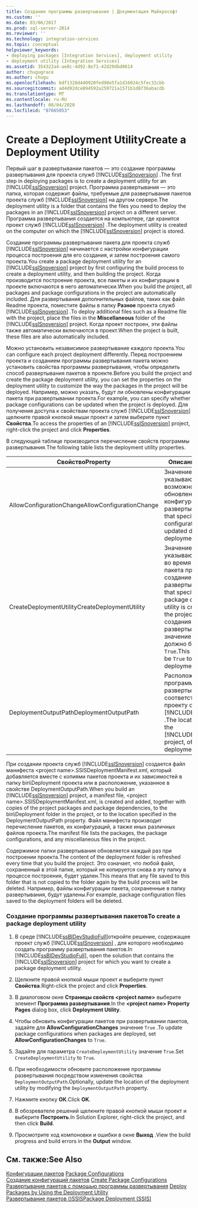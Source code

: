 ```yaml
---
title: Создание программы развертывания | Документация Майкрософт
ms.custom: ''
ms.date: 03/06/2017
ms.prod: sql-server-2014
ms.reviewer: ''
ms.technology: integration-services
ms.topic: conceptual
helpviewer_keywords:
- deploying packages [Integration Services], deployment utility
- deployment utility [Integration Services]
ms.assetid: 354322a4-ae8c-4d92-8e71-42d29dbd0614
author: chugugrace
ms.author: chugu
ms.openlocfilehash: bdf1328d440920fed98e5fa1d16024c5fec32cbb
ms.sourcegitcommit: ad4d92dce894592a259721a1571b1d8736abacdb
ms.translationtype: MT
ms.contentlocale: ru-RU
ms.lasthandoff: 08/04/2020
ms.locfileid: "87665053"
---
```

# <a name="create-a-deployment-utility"></a><span data-ttu-id="ac119-102">Create a Deployment Utility</span><span class="sxs-lookup"><span data-stu-id="ac119-102">Create a Deployment Utility</span></span>
  <span data-ttu-id="ac119-103">Первый шаг в развертывании пакетов — это создание программы развертывания для проекта служб [!INCLUDE[ssISnoversion](../includes/ssisnoversion-md.md)] .</span><span class="sxs-lookup"><span data-stu-id="ac119-103">The first step in deploying packages is to create a deployment utility for an [!INCLUDE[ssISnoversion](../includes/ssisnoversion-md.md)] project.</span></span> <span data-ttu-id="ac119-104">Программа развертывания — это папка, которая содержит файлы, требуемые для развертывания пакетов проекта служб [!INCLUDE[ssISnoversion](../includes/ssisnoversion-md.md)] на другом сервере.</span><span class="sxs-lookup"><span data-stu-id="ac119-104">The deployment utility is a folder that contains the files you need to deploy the packages in an [!INCLUDE[ssISnoversion](../includes/ssisnoversion-md.md)] project on a different server.</span></span> <span data-ttu-id="ac119-105">Программа развертывания создается на компьютере, где хранится проект служб [!INCLUDE[ssISnoversion](../includes/ssisnoversion-md.md)] .</span><span class="sxs-lookup"><span data-stu-id="ac119-105">The deployment utility is created on the computer on which the [!INCLUDE[ssISnoversion](../includes/ssisnoversion-md.md)] project is stored.</span></span>  
  
 <span data-ttu-id="ac119-106">Создание программы развертывания пакета для проекта служб [!INCLUDE[ssISnoversion](../includes/ssisnoversion-md.md)] начинается с настройки конфигурации процесса построения для его создания, и затем построения самого проекта.</span><span class="sxs-lookup"><span data-stu-id="ac119-106">You create a package deployment utility for an [!INCLUDE[ssISnoversion](../includes/ssisnoversion-md.md)] project by first configuring the build process to create a deployment utility, and then building the project.</span></span> <span data-ttu-id="ac119-107">Когда производится построение проекта, все пакеты и их конфигурации в проекте включаются в него автоматически.</span><span class="sxs-lookup"><span data-stu-id="ac119-107">When you build the project, all packages and package configurations in the project are automatically included.</span></span> <span data-ttu-id="ac119-108">Для развертывания дополнительных файлов, таких как файл Readme проекта, поместите файлы в папку **Разное** проекта служб [!INCLUDE[ssISnoversion](../includes/ssisnoversion-md.md)] .</span><span class="sxs-lookup"><span data-stu-id="ac119-108">To deploy additional files such as a Readme file with the project, place the files in the **Miscellaneous** folder of the [!INCLUDE[ssISnoversion](../includes/ssisnoversion-md.md)] project.</span></span> <span data-ttu-id="ac119-109">Когда проект построен, эти файлы также автоматически включаются в проект.</span><span class="sxs-lookup"><span data-stu-id="ac119-109">When the project is built, these files are also automatically included.</span></span>  
  
 <span data-ttu-id="ac119-110">Можно установить независимое развертывание каждого проекта.</span><span class="sxs-lookup"><span data-stu-id="ac119-110">You can configure each project deployment differently.</span></span> <span data-ttu-id="ac119-111">Перед построением проекта и созданием программы развертывания пакета можно установить свойства программы развертывания, чтобы определить способ развертывания пакетов в проекте.</span><span class="sxs-lookup"><span data-stu-id="ac119-111">Before you build the project and create the package deployment utility, you can set the properties on the deployment utility to customize the way the packages in the project will be deployed.</span></span> <span data-ttu-id="ac119-112">Например, можно указать, будут ли обновлены конфигурации пакета при развертывании проекта.</span><span class="sxs-lookup"><span data-stu-id="ac119-112">For example, you can specify whether package configurations can be updated when the project is deployed.</span></span> <span data-ttu-id="ac119-113">Для получения доступа к свойствам проекта служб [!INCLUDE[ssISnoversion](../includes/ssisnoversion-md.md)] щелкните правой кнопкой мыши проект и затем выберите пункт **Свойства**.</span><span class="sxs-lookup"><span data-stu-id="ac119-113">To access the properties of an [!INCLUDE[ssISnoversion](../includes/ssisnoversion-md.md)] project, right-click the project and click **Properties**.</span></span>  
  
 <span data-ttu-id="ac119-114">В следующей таблице производится перечисление свойств программы развертывания.</span><span class="sxs-lookup"><span data-stu-id="ac119-114">The following table lists the deployment utility properties.</span></span>  
  
|<span data-ttu-id="ac119-115">Свойство</span><span class="sxs-lookup"><span data-stu-id="ac119-115">Property</span></span>|<span data-ttu-id="ac119-116">Описание</span><span class="sxs-lookup"><span data-stu-id="ac119-116">Description</span></span>|  
|--------------|-----------------|  
|<span data-ttu-id="ac119-117">AllowConfigurationChange</span><span class="sxs-lookup"><span data-stu-id="ac119-117">AllowConfigurationChange</span></span>|<span data-ttu-id="ac119-118">Значение, указывающее, возможно ли обновление конфигураций во время развертывания.</span><span class="sxs-lookup"><span data-stu-id="ac119-118">A value that specifies whether configurations can be updated during deployment.</span></span>|  
|<span data-ttu-id="ac119-119">CreateDeploymentUtility</span><span class="sxs-lookup"><span data-stu-id="ac119-119">CreateDeploymentUtility</span></span>|<span data-ttu-id="ac119-120">Значение, указывающее, будет ли во время построения пакета производиться создание программы развертывания.</span><span class="sxs-lookup"><span data-stu-id="ac119-120">A value that specifies whether a package deployment utility is created when the project is built.</span></span> <span data-ttu-id="ac119-121">Для создания программы развертывания значение свойства должно быть равно `True`.</span><span class="sxs-lookup"><span data-stu-id="ac119-121">This property must be `True` to create a deployment utility.</span></span>|  
|<span data-ttu-id="ac119-122">DeploymentOutputPath</span><span class="sxs-lookup"><span data-stu-id="ac119-122">DeploymentOutputPath</span></span>|<span data-ttu-id="ac119-123">Расположение программы развертывания, соответствующей проекту служб [!INCLUDE[ssISnoversion](../includes/ssisnoversion-md.md)] .</span><span class="sxs-lookup"><span data-stu-id="ac119-123">The location, relative to the [!INCLUDE[ssISnoversion](../includes/ssisnoversion-md.md)] project, of the deployment utility.</span></span>|  
  
 <span data-ttu-id="ac119-124">При создании проекта служб [!INCLUDE[ssISnoversion](../includes/ssisnoversion-md.md)] создается файл манифеста \<project name>.SSISDeploymentManifest.xml, который добавляется вместе с копиями пакетов проекта и их зависимостей в папку bin\Deployment проекта или в расположение, указанное в свойстве DeploymentOutputPath.</span><span class="sxs-lookup"><span data-stu-id="ac119-124">When you build an [!INCLUDE[ssISnoversion](../includes/ssisnoversion-md.md)] project, a manifest file, \<project name>.SSISDeploymentManifest.xml, is created and added, together with copies of the project packages and package dependencies, to the bin\Deployment folder in the project, or to the location specified in the DeploymentOutputPath property.</span></span> <span data-ttu-id="ac119-125">Файл манифеста производит перечисление пакетов, их конфигураций, а также иных различных файлов проекта.</span><span class="sxs-lookup"><span data-stu-id="ac119-125">The manifest file lists the packages, the package configurations, and any miscellaneous files in the project.</span></span>  
  
 <span data-ttu-id="ac119-126">Содержимое папки развертывания обновляется каждый раз при построении проекта.</span><span class="sxs-lookup"><span data-stu-id="ac119-126">The content of the deployment folder is refreshed every time that you build the project.</span></span> <span data-ttu-id="ac119-127">Это означает, что любой файл, сохраненный в этой папке, который не копируется снова в эту папку в процессе построения, будет удален.</span><span class="sxs-lookup"><span data-stu-id="ac119-127">This means that any file saved to this folder that is not copied to the folder again by the build process will be deleted.</span></span> <span data-ttu-id="ac119-128">Например, файлы конфигурации пакета, сохраненные в папку развертывания, будут удалены.</span><span class="sxs-lookup"><span data-stu-id="ac119-128">For example, package configuration files saved to the deployment folders will be deleted.</span></span>  
  
### <a name="to-create-a-package-deployment-utility"></a><span data-ttu-id="ac119-129">Создание программы развертывания пакетов</span><span class="sxs-lookup"><span data-stu-id="ac119-129">To create a package deployment utility</span></span>  
  
1.  <span data-ttu-id="ac119-130">В среде [!INCLUDE[ssBIDevStudioFull](../includes/ssbidevstudiofull-md.md)]откройте решение, содержащее проект служб [!INCLUDE[ssISnoversion](../includes/ssisnoversion-md.md)] , для которого необходимо создать программу развертывания пакетов.</span><span class="sxs-lookup"><span data-stu-id="ac119-130">In [!INCLUDE[ssBIDevStudioFull](../includes/ssbidevstudiofull-md.md)], open the solution that contains the [!INCLUDE[ssISnoversion](../includes/ssisnoversion-md.md)] project for which you want to create a package deployment utility.</span></span>  
  
2.  <span data-ttu-id="ac119-131">Щелкните правой кнопкой мыши проект и выберите пункт **Свойства**.</span><span class="sxs-lookup"><span data-stu-id="ac119-131">Right-click the project and click **Properties**.</span></span>  
  
3.  <span data-ttu-id="ac119-132">В диалоговом окне **Страницы свойств \<project name>** выберите элемент **Программа развертывания**.</span><span class="sxs-lookup"><span data-stu-id="ac119-132">In the **\<project name> Property Pages** dialog box, click **Deployment Utility**.</span></span>  
  
4.  <span data-ttu-id="ac119-133">Чтобы обновить конфигурации пакетов при развертывании пакетов, задайте для **AllowConfigurationChanges** значение `True` .</span><span class="sxs-lookup"><span data-stu-id="ac119-133">To update package configurations when packages are deployed, set **AllowConfigurationChanges** to `True`.</span></span>  
  
5.  <span data-ttu-id="ac119-134">Задайте для параметра `CreateDeploymentUtility` значение `True`.</span><span class="sxs-lookup"><span data-stu-id="ac119-134">Set `CreateDeploymentUtility` to `True`.</span></span>  
  
6.  <span data-ttu-id="ac119-135">При необходимости обновите расположение программы развертывания посредством изменения свойства `DeploymentOutputPath`.</span><span class="sxs-lookup"><span data-stu-id="ac119-135">Optionally, update the location of the deployment utility by modifying the `DeploymentOutputPath` property.</span></span>  
  
7.  <span data-ttu-id="ac119-136">Нажмите кнопку **ОК**.</span><span class="sxs-lookup"><span data-stu-id="ac119-136">Click **OK**.</span></span>  
  
8.  <span data-ttu-id="ac119-137">В обозревателе решений щелкните правой кнопкой мыши проект и выберите **Построить**.</span><span class="sxs-lookup"><span data-stu-id="ac119-137">In Solution Explorer, right-click the project, and then click **Build**.</span></span>  
  
9. <span data-ttu-id="ac119-138">Просмотрите ход компоновки и ошибки в окне **Выход** .</span><span class="sxs-lookup"><span data-stu-id="ac119-138">View the build progress and build errors in the **Output** window.</span></span>  
  
## <a name="see-also"></a><span data-ttu-id="ac119-139">См. также:</span><span class="sxs-lookup"><span data-stu-id="ac119-139">See Also</span></span>  
 <span data-ttu-id="ac119-140">[Конфигурации пакетов](../../2014/integration-services/package-configurations.md) </span><span class="sxs-lookup"><span data-stu-id="ac119-140">[Package Configurations](../../2014/integration-services/package-configurations.md) </span></span>  
 <span data-ttu-id="ac119-141">[Создание конфигураций пакетов](../../2014/integration-services/create-package-configurations.md) </span><span class="sxs-lookup"><span data-stu-id="ac119-141">[Create Package Configurations](../../2014/integration-services/create-package-configurations.md) </span></span>  
 <span data-ttu-id="ac119-142">[Развертывание пакетов с помощью программы развертывания](../../2014/integration-services/deploy-packages-by-using-the-deployment-utility.md) </span><span class="sxs-lookup"><span data-stu-id="ac119-142">[Deploy Packages by Using the Deployment Utility](../../2014/integration-services/deploy-packages-by-using-the-deployment-utility.md) </span></span>  
 [<span data-ttu-id="ac119-143">Развертывание пакетов &#40;&#41;SSIS</span><span class="sxs-lookup"><span data-stu-id="ac119-143">Package Deployment &#40;SSIS&#41;</span></span>](packages/legacy-package-deployment-ssis.md)  
  
  

